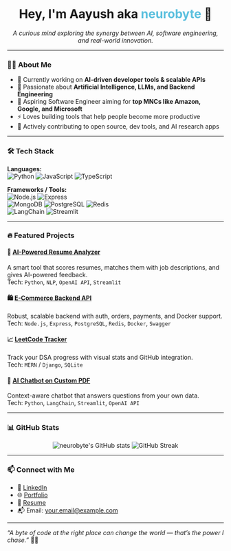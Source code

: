 <h1 align="center">Hey, I'm Aayush aka <span style="color:#5bc0de;">neurobyte</span> 👋</h1>
<p align="center">
  <i>A curious mind exploring the synergy between AI, software engineering, and real-world innovation.</i>
</p>

---

### 👨‍💻 About Me

- 🔭 Currently working on **AI-driven developer tools & scalable APIs**
- 🧠 Passionate about **Artificial Intelligence, LLMs, and Backend Engineering**
- 💼 Aspiring Software Engineer aiming for **top MNCs like Amazon, Google, and Microsoft**
- ⚡ Loves building tools that help people become more productive
- 🧪 Actively contributing to open source, dev tools, and AI research apps

---

### 🛠️ Tech Stack

**Languages:**  
![Python](https://img.shields.io/badge/-Python-05122A?style=flat&logo=python) ![JavaScript](https://img.shields.io/badge/-JavaScript-05122A?style=flat&logo=javascript) ![TypeScript](https://img.shields.io/badge/-TypeScript-05122A?style=flat&logo=typescript)

**Frameworks / Tools:**  
![Node.js](https://img.shields.io/badge/-Node.js-05122A?style=flat&logo=node.js) ![Express](https://img.shields.io/badge/-Express-05122A?style=flat&logo=express)  
![MongoDB](https://img.shields.io/badge/-MongoDB-05122A?style=flat&logo=mongodb) ![PostgreSQL](https://img.shields.io/badge/-PostgreSQL-05122A?style=flat&logo=postgresql) ![Redis](https://img.shields.io/badge/-Redis-05122A?style=flat&logo=redis)  
![LangChain](https://img.shields.io/badge/-LangChain-05122A?style=flat&logo=langchain) ![Streamlit](https://img.shields.io/badge/-Streamlit-05122A?style=flat&logo=streamlit)

---

### 🔥 Featured Projects

#### 🧠 [AI-Powered Resume Analyzer](https://github.com/neurobyte/resume-analyzer-ai)
A smart tool that scores resumes, matches them with job descriptions, and gives AI-powered feedback.  
Tech: `Python`, `NLP`, `OpenAI API`, `Streamlit`

#### 🛍️ [E-Commerce Backend API](https://github.com/neurobyte/ecommerce-backend)
Robust, scalable backend with auth, orders, payments, and Docker support.  
Tech: `Node.js`, `Express`, `PostgreSQL`, `Redis`, `Docker`, `Swagger`

#### 📈 [LeetCode Tracker](https://github.com/neurobyte/leetcode-tracker)
Track your DSA progress with visual stats and GitHub integration.  
Tech: `MERN` / `Django`, `SQLite`

#### 🤖 [AI Chatbot on Custom PDF](https://github.com/neurobyte/custom-ai-chatbot)
Context-aware chatbot that answers questions from your own data.  
Tech: `Python`, `LangChain`, `Streamlit`, `OpenAI API`

---

### 📊 GitHub Stats

<p align="center">
  <img src="https://github-readme-stats.vercel.app/api?username=neurobyte&show_icons=true&theme=tokyonight" alt="neurobyte's GitHub stats" />
  <img src="https://github-readme-streak-stats.herokuapp.com/?user=neurobyte&theme=tokyonight" alt="GitHub Streak" />
</p>

---

### 📫 Connect with Me

- 💼 [LinkedIn](https://linkedin.com/in/your-profile)
- 🌐 [Portfolio](https://your-portfolio.site)
- 📜 [Resume](https://drive.google.com/your-resume)
- 📬 Email: your.email@example.com

---

*“A byte of code at the right place can change the world — that’s the power I chase.”* 🧠🚀
